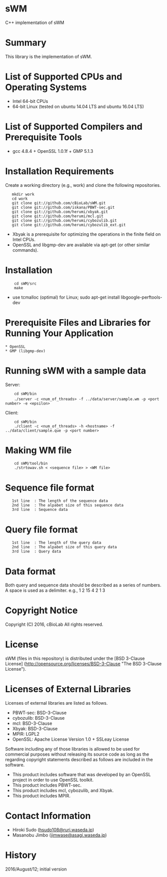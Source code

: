 # **sWM**

C++ implementation of sWM

# Summary
This library is the implementation of sWM. 

# List of Supported CPUs and Operating Systems
* Intel 64-bit CPUs
* 64-bit Linux (tested on ubuntu 14.04 LTS and ubuntu 16.04 LTS)

# List of Supported Compilers and Prerequisite Tools
* gcc 4.8.4 + OpenSSL 1.0.1f + GMP 5.1.3

# Installation Requirements

Create a working directory (e.g., work) and clone the following repositories.

       mkdir work
       cd work
       git clone git://github.com/cBioLab/sWM.git
       git clone git://github.com/iskana/PBWT-sec.git
       git clone git://github.com/herumi/xbyak.git
       git clone git://github.com/herumi/mcl.git
       git clone git://github.com/herumi/cybozulib.git
       git clone git://github.com/herumi/cybozulib_ext.git

* Xbyak is a prerequisite for optimizing the operations in the finite field on Intel CPUs.
* OpenSSL and libgmp-dev are available via apt-get (or other similar commands).

# Installation
		cd sWM/src
		make

* use tcmalloc (optimal) for Linux; sudo apt-get install libgoogle-perftools-dev

# Prerequisite Files and Libraries for Running Your Application
	* OpenSSL
	* GMP (libgmp-dev)

# Running sWM with a sample data
Server:
		
		cd sWM/bin
		./server -c <num_of_threads> -f ../data/server/sample.wm -p <port　number> -e <epsilon>

Client:

		cd sWM/bin
		./client -c <num_of_threads> -h <hostname> -f ../data/client/sample.que -p <port number>

# Making WM file
		cd sWM/tool/bin
		./strtowav.sh < <sequence file> > <WM file>

# Sequence file format
 	   1st line	 : The length of the sequence data
	   2nd line	 : The alpabet size of this sequence data 
	   3rd line  : Sequence data

# Query file format
	   1st line	 : The length of the query data
	   2nd line	 : The alpabet size of this query data   
	   3rd line  : Query data

# Data format
Both query and sequence data should be described as a series of numbers. A space is used as a delimiter.
e.g., 1 2 15 4 2 1 3


# Copyright Notice
Copyright (C) 2016, cBioLab
All rights reserved.

# License

sWM (files in this repository) is distributed under the [BSD 3-Clause License] (http://opensource.org/licenses/BSD-3-Clause "The BSD 3-Clause License").

# Licenses of External Libraries
Licenses of external libraries are listed as follows.

* PBWT-sec: BSD-3-Clause
* cybozulib: BSD-3-Clause
* mcl: BSD-3-Clause
* Xbyak: BSD-3-Clause
* MPIR: LGPL2
* OpenSSL: Apache License Version 1.0 + SSLeay License

Software including any of those libraries is allowed to be used for commercial purposes without releasing its source code as long as the regarding copyright statements described as follows are included in the software.

* This product includes software that was developed by an OpenSSL project in order to use OpenSSL toolkit.
* This product includes PBWT-sec.
* This product includes mcl, cybozulib, and Xbyak.
* This product includes MPIR.

# Contact Information
* Hiroki Sudo (hsudo108@ruri.waseda.jp)
* Masanobu Jimbo (jimwase@asagi.waseda.jp)

# History

2016/August/12; initial version

